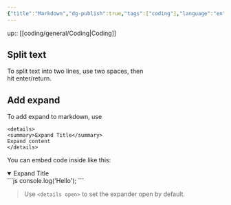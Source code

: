 ```yaml
---
{"title":"Markdown","dg-publish":true,"tags":["coding"],"language":"en","permalink":"/coding/general/markdown/","dgPassFrontmatter":true}
---
```


up:: [[coding/general/Coding\|Coding]]

## Split text

To split text into two lines, use two spaces, then  
hit enter/return.

## Add expand

To add expand to markdown, use
```
<details>
<summary>Expand Title</summary>
Expand content
</details>
```

You can embed code inside like this:

<details open>
<summary>Expand Title</summary>
```js
console.log('Hello');
```
</details>

>Use `<details open>` to set the expander open by default.
